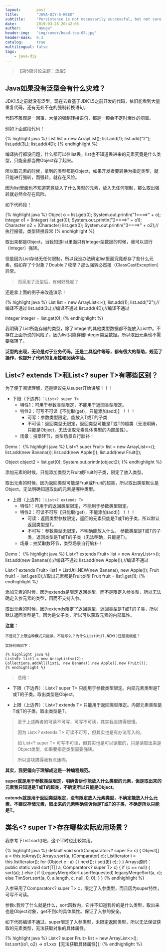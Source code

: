 ```yaml
---
layout:       post
title:        "JAVA-DIY-5-WEEK"
subtitle:     "Persistence is not necessarily successful, but not sure will not succeed."
date:         2019-03-28 20:42:05
author:       "Hyuga"
header-img:   "img/cover/head-top-05.jpg"
header-mask:  0.3
catalog:      true
multilingual: false
tags:
    - java-diy
---
```


>【第5周讨论主题：泛型】

## Java如果没有泛型会有什么灾难？
 
JDK1.5之前就没有泛型，现在去看基于JDK1.5之前开发的代码，依旧能看到大量重复代码，还有无处不在的强制转换语句。

代码不雅观是一回事，大量的强制转换语句，都是一颗会不定时爆炸的闷雷。

例如下面这段代码！

{% highlight java %}
List list = new ArrayList();
list.add(1);
list.add("2");
list.add(3L);
list.add(4D);
{% endhighlight %}

编译执行都没问题，什么都可以往list丢，list也不知道丢进来的元素究竟是什么类型，只能全都当做Object存了起来。

所以取元素的时候，拿到的类型都是Object，如果开发者要转换为指定类型，就只能进行强转，而强转，就存在风险。

因为list里面也不知道究竟放入了什么类型的元素，放入无任何限制，那么取出强转就必然会存在风险。

如下代码段！

{% highlight java %}
Object o = list.get(0);
System.out.println("1====>" + o);
Integer o1 = (Integer) list.get(0);
System.out.println("2====>" + o1);
Character o2 = (Character) list.get(0);
System.out.println("3====>" + o2);//执行报错，类型转换异常
{% endhighlight %}

取出来都是Object，当我知道list里面只有Integer型数据的时候，我可以进行（Integer）强转。

但是因为List存储无任何限制，所以我没办法确定list里面究竟都存了些什么元素，假如存了个对象？Double？枚举？那么强转必然报（ClassCastException）异常。

> 而采用了泛型后，有何好处呢？

还是拿上面的例子来改造演示！

{% highlight java %}
List<Integer> list = new ArrayList<>();
list.add(1);
list.add("2");//编译不通过
list.add(3L);//编译不通过
list.add(4D);//编译不通过

Integer integer = list.get(0);
{% endhighlight %}

我明确了List所能存储的类型，除了Integer的其他类型数据都不能放入List中。不存在上面所说的风险了，因为list只能存储Integer类型数据。所以取出元素也不需要强转了。

**泛型的出现，无论是对于业务代码，还是工具组件等等，都有很大的帮助，规范了操作，也提升了代码的复用性和阅读体验。**

## List<? extends T>和List<? super T>有哪些区别？ 

为了便于阅读理解，还是建议先从super开始讲解！！！

- 下限（下边界）：`List<? super T>`
    - 特性1：可用于参数类型限定，不能用于返回类型限定。
    - 特性2：可写不可读【不能取(get)，只能添加(add)】！！！
        - 可写：参数类型限定，能放入T或T的子类
        - 不可读：返回类型无限定，返回类型可能是T或T的超类（无法明确，只能是Object，无法读取元素具体类型的内部属性）。
    - 场景：投票环节，类型场景自行脑补！

Demo：
{% highlight java %}
List<? super Fruit> list = new ArrayList<>();	
list.add(new Banana());
list.add(new Apple());
list.add(new Fruit());

Object object2 = list.get(0);
System.out.println(object2);
{% endhighlight %}

添加元素的时候，只能添加类型为Fruit或Fruit的子类，限定了放入类型。

取出元素的时候，因为返回类型可能是Fruit或Fruit的超类，所以取出类型默认是Object，无法明确知道取出的元素是哪种类型。

- 上限（上边界）：`List<? extends T>`
    - 特性1：可用于的返回类型限定，不能用于参数类型限定。
    - 特性2：可读不可写【只能取(get)，不能添加(add)】！！！
        - 可读：返回类型参数限定，返回的元素只能是T或T的子类，所以默认返回类型是T。
        - 不可写：参数类型无限定，不明确能放入什么，
        参数类型是T或T的子类，返回类型是T或T的子类（无法明确，只能是T）。
    - 场景：抽奖取数环节，类型场景自行脑补！

Demo：
{% highlight java %}
List<? extends Fruit> list = new ArrayList<>();
list.add(new Banana());//编译不通过
list.add(new Apple());//编译不通过

List<? extends Fruit> list1 = ListUtil.NEW(new Banana(), new Apple());
Fruit fruit1 = list1.get(0);//取出元素都是Fruit类型
Fruit fruit = list1.get(1);
{% endhighlight %}

添加元素的时候，因为extends是限定返回类型，而不是限定入参类型，所以无法确定入参元素的类型，因而不支持入参。

取出元素的时候，因为extends限定了返回类型，返回类型是T或T的子类，所以默认返回类型是T。因为是父子类，所以可以获取元素的内部属性。

**注意：**
    
    不是说了上限这种模式只能读，不能写么？为什么ListUtil.NEW()还是能赋值？

    实际代码如下：
    
    {% highlight java %}
    List<E> list1 = new ArrayList<>(2);
    Collections.addAll(list1, new Banana(),new Apple(),new Fruit());
    {% endhighlight %}

> 总结：

- 下限（下边界）：List<? super T>   只能用于参数类型限定。内部元素类型是T或T的子类。取出类型是Object。

- 上限（上边界）：List<? extends T> 只能用于返回类型限定。内部元素类型是T或T的子类。取出类型是T。

> 至于上述两者的可读不可写，可写不可读，其实我没搞得很懂。
>
> 因为 List<? extends T> 可读不可写，但其实也是有办法写入的。
> 
> 如 List<? super T> 可写不可读，但其实也是可以读取的，只是读取出来是Object类型，如果要指定类型需要强转。
> 
> 所以这块搞得我有点迷糊。

**其实，我更偏向于理解成这是一种编程规范。**

**super就是用于参数类型限定，明确告诉你能放入什么类型的元素，但是取出来的元素我只知道是T或T的超类，不确定所以只能是Object。**

**extends就是用于返回类型限定，没有限定放入元素类型，不确定能放入什么元素，不建议存储元素，取出来的元素明确告诉你是T或T的子类，不确定所以只能是T。**

## 类名<? super T>存在哪些实际应用场景？

我参考下List.sort()吧，这个平时也比较常用。

{% highlight java %}
default void sort(Comparator<? super E> c) {
Object[] a = this.toArray();
Arrays.sort(a, (Comparator) c);
ListIterator<E> i = this.listIterator();
	for (Object e : a) {
	    i.next();
	    i.set((E) e);
	}
} 
Arrays源码：
public static <T> void sort(T[] a, Comparator<? super T> c) {
    if (c == null) {
        sort(a);
    } else {
        if (LegacyMergeSort.userRequested)
            legacyMergeSort(a, c);
        else
            TimSort.sort(a, 0, a.length, c, null, 0, 0);
    }
}
{% endhighlight %}

入参采用了Comparator<? super T> c，限定了入参类型，而且因为super特性，可写不可读。

参数`c`我传了什么就是什么，sort函数内，它并不知道我传的是什么类型，取出来也是Object对象，get不到c的具体属性。保证了入参的安全。

如下代码编译不通过。super限定了入参类型，未限定返回类型，所以无法保证获取的元素类型，无法获取对象的具体属性。

{% highlight java %}
List<? super Fruit> list = new ArrayList<>();
list.sort((o1, o2) -> o1.xxx【无法获取具体属性】);
{% endhighlight %}

